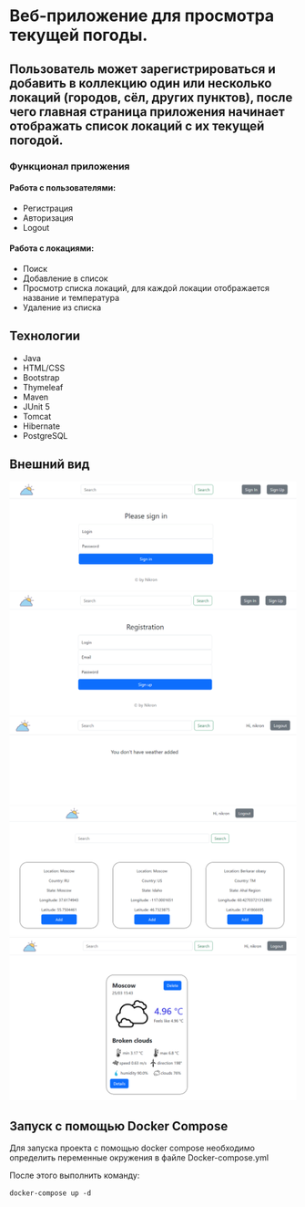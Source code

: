 # Веб-приложение для просмотра текущей погоды.
## Пользователь может зарегистрироваться и добавить в коллекцию один или несколько локаций (городов, сёл, других пунктов), после чего главная страница приложения начинает отображать список локаций с их текущей погодой.
### Функционал приложения
#### Работа с пользователями:

* Регистрация
* Авторизация
* Logout

#### Работа с локациями:

* Поиск
* Добавление в список
* Просмотр списка локаций, для каждой локации отображается название и температура
* Удаление из списка

## Технологии
* Java
* HTML/CSS
* Bootstrap
* Thymeleaf
* Maven
* JUnit 5
* Tomcat
* Hibernate
* PostgreSQL

## Внешний вид
![img.png](img/img.png)
![img_1.png](img/img_1.png)
![img_2.png](img/img_2.png)
![img_3.png](img/img_3.png)
![img_4.png](img/img_4.png)

## Запуск с помощью Docker Compose
Для запуска проекта с помощью docker compose необходимо определить переменные окружения в файле Docker-compose.yml

После этого выполнить команду:

    docker-compose up -d